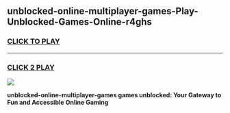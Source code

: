 
## unblocked-online-multiplayer-games-Play-Unblocked-Games-Online-r4ghs
<h3>
<a href="https://premium76.site?title=unblocked-online-multiplayer-games&ref=25A">CLICK TO PLAY</a></h3>
<hr>

<h3>
<a href="https://premium76.site?title=unblocked-online-multiplayer-games&ref=25A">CLICK 2 PLAY</a>
  
</h3>

<a href="https://premium76.site?title=unblocked-online-multiplayer-games&ref=25A"><img src="https://clearcache.store/games.png"></a>


**unblocked-online-multiplayer-games games unblocked: Your Gateway to Fun and Accessible Online Gaming**
